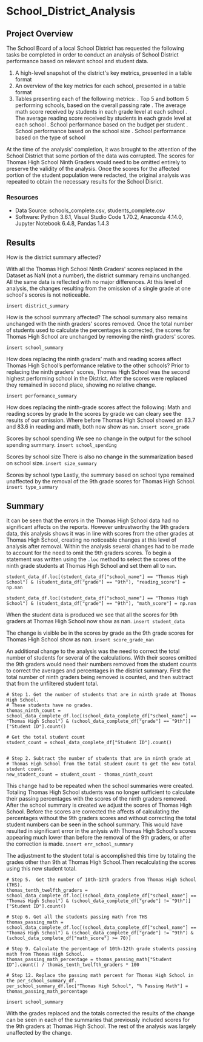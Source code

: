 # School_District_Analysis

## Project Overview

The School Board of a local School District has requested the following tasks be completed in order to conduct an analysis of School District performance based on relevant school and student data.

1. A high-level snapshot of the district's key metrics, presented in a table format
2. An overview of the key metrics for each school, presented in a table format
3. Tables presenting each of the following metrics:
    . Top 5 and bottom 5 performing schools, based on the overall passing rate
    . The average math score received by students in each grade level at each school
    . The average reading score received by students in each grade level at each school
    . School performance based on the budget per student
    . School performance based on the school size 
    . School performance based on the type of school

At the time of the analysis' completion, it was brought to the attention of the School District that some portion of the data was corrupted. The scores for Thomas High School Ninth Graders would need to be omitted entirely to preserve the validity of the analysis. Once the scores for the affected portion of the student population were redacted, the original analysis was repeated to obtain the necessary results for the School Disrict.

### Resources

- Data Source: schools_complete.csv, students_complete.csv
- Software: Python 3.6.1, Visual Studio Code 1.70.2, Anaconda 4.14.0, Jupyter Notebook 6.4.8, Pandas 1.4.3

## Results

How is the district summary affected?

With all the Thomas High School Ninth Graders' scores replaced in the Dataset as NaN (not a number), the district summary remains unchanged. All the same data is reflected with no major differences. At this level of analysis, the changes resulting from the omission of a single grade at one school's scores is not noticeable. 

`insert district_summary`



How is the school summary affected?
The school summary also remains unchanged with the ninth graders' scores removed. Once the total number of students used to calculate the percentages is corrected, the scores for Thomas High School are unchanged by removing the ninth graders' scores.

`insert school_summary`


How does replacing the ninth graders’ math and reading scores affect Thomas High School’s performance relative to the other schools?
Prior to replacing the ninth graders' scores, Thomas High School was the second highest performing school in the District. After the scores were replaced they remained in second place, showing no relative change.

`insert performance_summary`

How does replacing the ninth-grade scores affect the following:
    Math and reading scores by grade
        In the scores by grade we can cleary see the results of our omission. Where before Thomas High School showed an 83.7 and 83.6 in 
        reading and math, both now show as `nan`.
        `insert score_grade`
        
   Scores by school spending
        We see no change in the output for the school spending summary. 
        `insert school_spending`
        
   Scores by school size
       There is also no change in the summarization based on school size.
       `insert size_summary`
       
   Scores by school type
       Lastly, the summary based on school type remained unaffected by the removal of the 9th grade scores for Thomas High School.
       `insert type_summary`

## Summary
It can be seen that the errors in the Thomas High School data had no significant affects on the reports. However untrustworthy the 9th graders data, this analysis shows it was in line with scores from the other grades at Thomas High School, creating no noticeable changes at this level of analysis after removal. 
Within the analysis several changes had to be made to account for the need to omit the 9th graders scores.
To begin a statement was written using the `.loc` method to select the scores of the ninth grade students at Thomas High School and set them all to `nan`.
```
student_data_df.loc[(student_data_df["school_name"] == "Thomas High School") & (student_data_df["grade"] == "9th"), "reading_score"] = np.nan

student_data_df.loc[(student_data_df["school_name"] == "Thomas High School") & (student_data_df["grade"] == "9th"), "math_score"] = np.nan
```

When the student data is produced we see that all the scores for 9th graders at Thomas High School now show as nan.
`insert student_data`

The change is visible be in the scores by grade as the 9th grade scores for Thomas High School show as nan.
`insert score_grade_nan`

An additional change to the analysis was the need to correct the total number of students for several of the calculations. With their scores omitted the 9th graders would need their numbers removed from the student counts to correct the averages and percentages in the district summary.
First the total number of ninth graders being removed is counted, and then subtract that from the unfiltered student total.
```
# Step 1. Get the number of students that are in ninth grade at Thomas High School.
# These students have no grades. 
thomas_ninth_count = school_data_complete_df.loc[(school_data_complete_df["school_name"] == "Thomas High School") & (school_data_complete_df["grade"] == "9th")]["Student ID"].count()

# Get the total student count 
student_count = school_data_complete_df["Student ID"].count()


# Step 2. Subtract the number of students that are in ninth grade at 
# Thomas High School from the total student count to get the new total student count.
new_student_count = student_count - thomas_ninth_count
```
This change had to be repeated when the school summaries were created. Totaling Thomas High School students was no longer sufficient to calculate their passing percentages with the scores of the ninth graders removed. After the school summary is created we adjust the scores of Thomas High School. Before the scores are corrected the affects of calculating the percentages without the 9th graders scores and without correcting the total student numbers can be seen in the school summary. This would have resulted in significant error in the anlysis with Thomas High School's scores appearing much lower than before the removal of the 9th graders, or after the correction is made.
`insert err_school_summary`

The adjustment to the student total is accomplished this time by totaling the grades other than 9th at Thomas High School.Then recalculating the scores using this new student total.
```
# Step 5.  Get the number of 10th-12th graders from Thomas High School (THS).
thomas_tenth_twelfth_graders = school_data_complete_df.loc[(school_data_complete_df["school_name"] == "Thomas High School") & (school_data_complete_df["grade"] != "9th")]["Student ID"].count()

# Step 6. Get all the students passing math from THS
thomas_passing_math = school_data_complete_df.loc[(school_data_complete_df["school_name"] == "Thomas High School") & (school_data_complete_df["grade"] != "9th") & (school_data_complete_df["math_score"] >= 70)]

# Step 9. Calculate the percentage of 10th-12th grade students passing math from Thomas High School. 
thomas_passing_math_percentage = thomas_passing_math["Student ID"].count() / thomas_tenth_twelfth_graders * 100

# Step 12. Replace the passing math percent for Thomas High School in the per_school_summary_df.
per_school_summary_df.loc["Thomas High School", "% Passing Math"] = thomas_passing_math_percentage

```
`insert school_summary`

With the grades replaced and the totals corrected the results of the change can be seen in each of the summaries that previously included scores for the 9th graders at Thomas High School. The rest of the analysis was largely unaffected by the change. 
